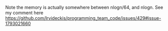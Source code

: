 Note the memory is actually somewhere between nlogn/64, and nlogn. See my comment here https://github.com/lrvideckis/programming_team_code/issues/429#issue-1793021660
